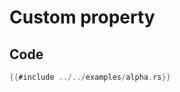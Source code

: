 # Custom property

<canvas id="bevy"></canvas>
<script type="module">
    // Import and run your bevy wasm code
    import init from './alpha.js'
    init();
</script>

## Code

```rust
{{#include ../../examples/alpha.rs}}
```